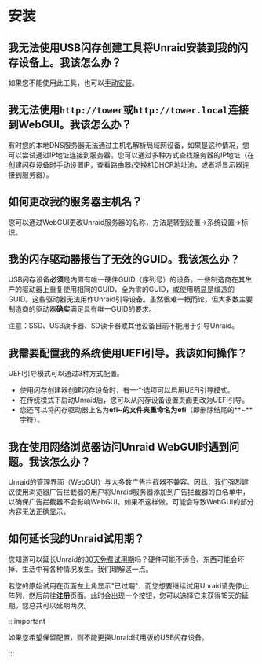 # 安装

## 我无法使用USB闪存创建工具将Unraid安装到我的闪存设备上。我该怎么办？

如果您不能使用此工具，也可以[手动安装](../getting-started/manual-install-method.md)。

## 我无法使用`http://tower`或`http://tower.local`连接到WebGUI。我该怎么办？

有时您的本地DNS服务器无法通过主机名解析局域网设备，如果是这种情况，您可以尝试通过IP地址连接到服务器。您可以通过多种方式查找服务器的IP地址（在创建闪存设备时手动设置IP，查看路由器/交换机DHCP地址池，或者将显示器连接到服务器）。

## 如何更改我的服务器主机名？

您可以通过WebGUI更改Unraid服务器的名称，方法是转到设置→系统设置→标识。

## 我的闪存驱动器报告了无效的GUID。我该怎么办？

USB闪存设备**必须**是内置有唯一硬件GUID（序列号）的设备。一些制造商在其生产的驱动器上重复使用相同的GUID、全为零的GUID，或使用明显是编造的GUID。这些驱动器无法用作Unraid引导设备。虽然很难一概而论，但大多数主要制造商的驱动器**确实**满足具有唯一GUID的要求。

注意：SSD、USB读卡器、SD读卡器或其他设备目前不能用于引导Unraid。

## 我需要配置我的系统使用UEFI引导。我该如何操作？

UEFI引导模式可以通过3种方式配置。
- 使用闪存创建器创建闪存设备时，有一个选项可以启用UEFI引导模式。
- 在传统模式下启动Unraid后，您可以从闪存设备设置页面更改为UEFI引导。
- 您还可以将闪存驱动器上名为**efi~**的文件夹重命名为**efi**（即删除结尾的**~**字符）。

## 我在使用网络浏览器访问Unraid WebGUI时遇到问题。我该怎么办？

Unraid的管理界面（WebGUI）与大多数广告拦截器不兼容。因此，我们强烈建议使用浏览器广告拦截器的用户将Unraid服务器添加到广告拦截器的白名单中，以确保广告拦截器不会影响WebGUI。如果不这样做，可能会导致WebGUI的部分内容无法正确显示。

## 如何延长我的Unraid试用期？

您知道可以延长Unraid的[30天免费试用期](https://unraid.net/download)吗？硬件可能不适合、东西可能会坏掉、生活中有各种情况发生。我们理解这一点。

若您的原始试用在页面左上角显示"已过期"，而您想要继续试用Unraid请先停止阵列，然后前往**注册**页面。此时会出现一个按钮，您可以选择它来获得15天的延期。您总共可以延期两次。

:::important

如果您希望保留配置，则不能更换Unraid试用版的USB闪存设备。

::: 